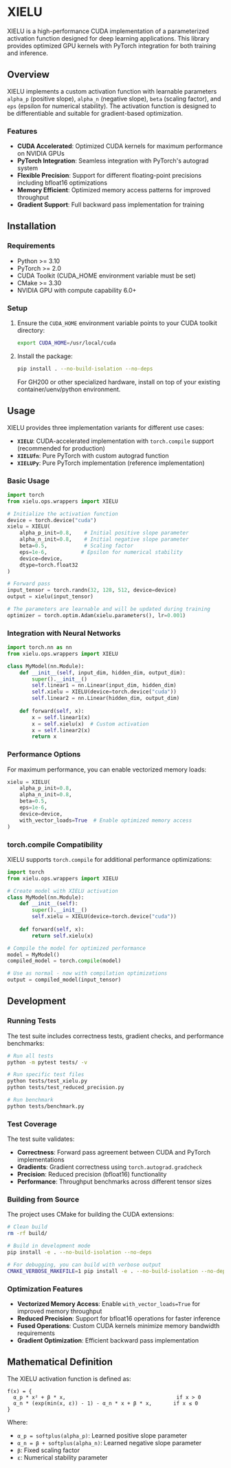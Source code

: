 # XIELU

XIELU is a high-performance CUDA implementation of a parameterized activation function designed for deep learning applications. This library provides optimized GPU kernels with PyTorch integration for both training and inference.

## Overview

XIELU implements a custom activation function with learnable parameters `alpha_p` (positive slope), `alpha_n` (negative slope), `beta` (scaling factor), and `eps` (epsilon for numerical stability). The activation function is designed to be differentiable and suitable for gradient-based optimization.

### Features

- **CUDA Accelerated**: Optimized CUDA kernels for maximum performance on NVIDIA GPUs
- **PyTorch Integration**: Seamless integration with PyTorch's autograd system
- **Flexible Precision**: Support for different floating-point precisions including bfloat16 optimizations
- **Memory Efficient**: Optimized memory access patterns for improved throughput
- **Gradient Support**: Full backward pass implementation for training

## Installation

### Requirements

- Python >= 3.10
- PyTorch >= 2.0
- CUDA Toolkit (CUDA_HOME environment variable must be set)
- CMake >= 3.30
- NVIDIA GPU with compute capability 6.0+

### Setup

1. Ensure the `CUDA_HOME` environment variable points to your CUDA toolkit directory:
   ```bash
   export CUDA_HOME=/usr/local/cuda
   ```

2. Install the package:
   ```bash
   pip install . --no-build-isolation --no-deps
   ```

   For GH200 or other specialized hardware, install on top of your existing container/uenv/python environment.

## Usage

XIELU provides three implementation variants for different use cases:

- **`XIELU`**: CUDA-accelerated implementation with `torch.compile` support (recommended for production)
- **`XIELUfn`**: Pure PyTorch with custom autograd function
- **`XIELUPy`**: Pure PyTorch implementation (reference implementation)

### Basic Usage

```python
import torch
from xielu.ops.wrappers import XIELU

# Initialize the activation function
device = torch.device("cuda")
xielu = XIELU(
    alpha_p_init=0.8,    # Initial positive slope parameter
    alpha_n_init=0.8,    # Initial negative slope parameter  
    beta=0.5,            # Scaling factor
    eps=1e-6,           # Epsilon for numerical stability
    device=device,
    dtype=torch.float32
)

# Forward pass
input_tensor = torch.randn(32, 128, 512, device=device)
output = xielu(input_tensor)

# The parameters are learnable and will be updated during training
optimizer = torch.optim.Adam(xielu.parameters(), lr=0.001)
```

### Integration with Neural Networks

```python
import torch.nn as nn
from xielu.ops.wrappers import XIELU

class MyModel(nn.Module):
    def __init__(self, input_dim, hidden_dim, output_dim):
        super().__init__()
        self.linear1 = nn.Linear(input_dim, hidden_dim)
        self.xielu = XIELU(device=torch.device("cuda"))
        self.linear2 = nn.Linear(hidden_dim, output_dim)
        
    def forward(self, x):
        x = self.linear1(x)
        x = self.xielu(x)  # Custom activation
        x = self.linear2(x)
        return x
```

### Performance Options

For maximum performance, you can enable vectorized memory loads:

```python
xielu = XIELU(
    alpha_p_init=0.8,
    alpha_n_init=0.8, 
    beta=0.5,
    eps=1e-6,
    device=device,
    with_vector_loads=True  # Enable optimized memory access
)
```

### torch.compile Compatibility

XIELU supports `torch.compile` for additional performance optimizations:

```python
import torch
from xielu.ops.wrappers import XIELU

# Create model with XIELU activation
class MyModel(nn.Module):
    def __init__(self):
        super().__init__()
        self.xielu = XIELU(device=torch.device("cuda"))
    
    def forward(self, x):
        return self.xielu(x)

# Compile the model for optimized performance
model = MyModel()
compiled_model = torch.compile(model)

# Use as normal - now with compilation optimizations
output = compiled_model(input_tensor)
```

## Development

### Running Tests

The test suite includes correctness tests, gradient checks, and performance benchmarks:

```bash
# Run all tests
python -m pytest tests/ -v

# Run specific test files
python tests/test_xielu.py
python tests/test_reduced_precision.py

# Run benchmark
python tests/benchmark.py
```

### Test Coverage

The test suite validates:
- **Correctness**: Forward pass agreement between CUDA and PyTorch implementations
- **Gradients**: Gradient correctness using `torch.autograd.gradcheck`
- **Precision**: Reduced precision (bfloat16) functionality
- **Performance**: Throughput benchmarks across different tensor sizes

### Building from Source

The project uses CMake for building the CUDA extensions:

```bash
# Clean build
rm -rf build/

# Build in development mode
pip install -e . --no-build-isolation --no-deps

# For debugging, you can build with verbose output
CMAKE_VERBOSE_MAKEFILE=1 pip install -e . --no-build-isolation --no-deps
```

### Optimization Features

- **Vectorized Memory Access**: Enable `with_vector_loads=True` for improved memory throughput
- **Reduced Precision**: Support for bfloat16 operations for faster inference
- **Fused Operations**: Custom CUDA kernels minimize memory bandwidth requirements
- **Gradient Optimization**: Efficient backward pass implementation

## Mathematical Definition

The XIELU activation function is defined as:

```
f(x) = {
  α_p * x² + β * x,                                    if x > 0
  α_n * (exp(min(x, ε)) - 1) - α_n * x + β * x,       if x ≤ 0
}
```

Where:
- `α_p = softplus(alpha_p)`: Learned positive slope parameter
- `α_n = β + softplus(alpha_n)`: Learned negative slope parameter  
- `β`: Fixed scaling factor
- `ε`: Numerical stability parameter
